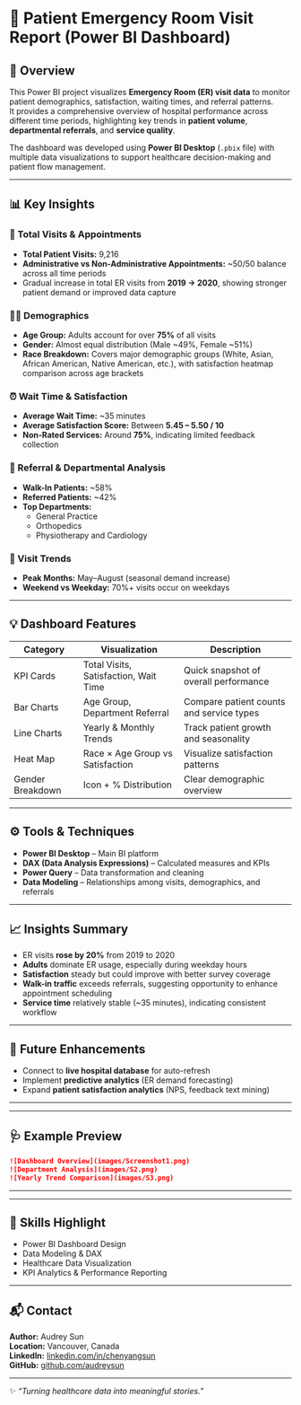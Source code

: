 # 🏥 Patient Emergency Room Visit Report (Power BI Dashboard)

## 📌 Overview
This Power BI project visualizes **Emergency Room (ER) visit data** to monitor patient demographics, satisfaction, waiting times, and referral patterns.  
It provides a comprehensive overview of hospital performance across different time periods, highlighting key trends in **patient volume**, **departmental referrals**, and **service quality**.

The dashboard was developed using **Power BI Desktop** (`.pbix` file) with multiple data visualizations to support healthcare decision-making and patient flow management.

---

## 📊 Key Insights

### 🧮 Total Visits & Appointments
- **Total Patient Visits:** 9,216  
- **Administrative vs Non-Administrative Appointments:** ~50/50 balance across all time periods  
- Gradual increase in total ER visits from **2019 → 2020**, showing stronger patient demand or improved data capture  

### 🧍‍♀️ Demographics
- **Age Group:** Adults account for over **75%** of all visits  
- **Gender:** Almost equal distribution (Male ~49%, Female ~51%)  
- **Race Breakdown:** Covers major demographic groups (White, Asian, African American, Native American, etc.), with satisfaction heatmap comparison across age brackets  

### ⏰ Wait Time & Satisfaction
- **Average Wait Time:** ~35 minutes  
- **Average Satisfaction Score:** Between **5.45 – 5.50 / 10**  
- **Non-Rated Services:** Around **75%**, indicating limited feedback collection  

### 🏥 Referral & Departmental Analysis
- **Walk-In Patients:** ~58%  
- **Referred Patients:** ~42%  
- **Top Departments:**  
  - General Practice  
  - Orthopedics  
  - Physiotherapy and Cardiology  

### 📅 Visit Trends
- **Peak Months:** May–August (seasonal demand increase)  
- **Weekend vs Weekday:** 70%+ visits occur on weekdays  

---

## 💡 Dashboard Features

| Category | Visualization | Description |
|-----------|---------------|--------------|
| KPI Cards | Total Visits, Satisfaction, Wait Time | Quick snapshot of overall performance |
| Bar Charts | Age Group, Department Referral | Compare patient counts and service types |
| Line Charts | Yearly & Monthly Trends | Track patient growth and seasonality |
| Heat Map | Race × Age Group vs Satisfaction | Visualize satisfaction patterns |
| Gender Breakdown | Icon + % Distribution | Clear demographic overview |

---

## ⚙️ Tools & Techniques
- **Power BI Desktop** – Main BI platform  
- **DAX (Data Analysis Expressions)** – Calculated measures and KPIs  
- **Power Query** – Data transformation and cleaning  
- **Data Modeling** – Relationships among visits, demographics, and referrals  

---

## 📈 Insights Summary
- ER visits **rose by 20%** from 2019 to 2020  
- **Adults** dominate ER usage, especially during weekday hours  
- **Satisfaction** steady but could improve with better survey coverage  
- **Walk-in traffic** exceeds referrals, suggesting opportunity to enhance appointment scheduling  
- **Service time** relatively stable (~35 minutes), indicating consistent workflow  

---

## 🔮 Future Enhancements
- Connect to **live hospital database** for auto-refresh  
- Implement **predictive analytics** (ER demand forecasting)  
- Expand **patient satisfaction analytics** (NPS, feedback text mining)  

---
  

---

## 🩺 Example Preview

```markdown
![Dashboard Overview](images/Screenshot1.png)
![Department Analysis](images/S2.png)
![Yearly Trend Comparison](images/S3.png)
```

---


---

## 🧠 Skills Highlight
- Power BI Dashboard Design  
- Data Modeling & DAX  
- Healthcare Data Visualization  
- KPI Analytics & Performance Reporting  

---

## 📬 Contact
**Author:** Audrey Sun  
**Location:** Vancouver, Canada  
**LinkedIn:** [linkedin.com/in/chenyangsun](https://www.linkedin.com/in/chenyang-s-146073136/)  
**GitHub:** [github.com/audreysun]((https://github.com/chenyangsunaudrey))

---
✨ _“Turning healthcare data into meaningful stories.”_  
